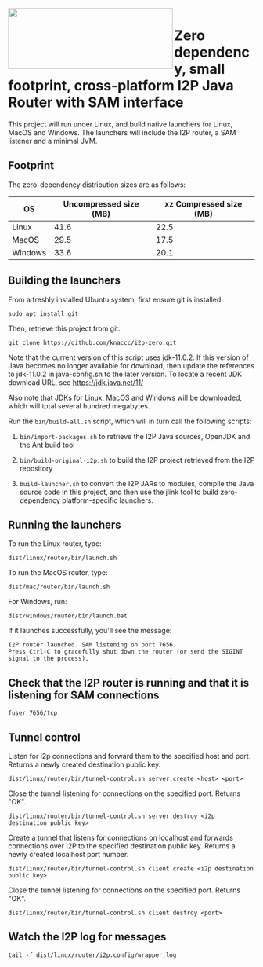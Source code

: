 <img src="https://github.com/knaccc/i2p-zero/blob/master/i2p-zero.png" align="left" width="336" height="124">

# Zero dependency, small footprint, cross-platform I2P Java Router with SAM interface

This project will run under Linux, and build native launchers for Linux, MacOS and Windows. The launchers will include the I2P router, a SAM listener and a minimal JVM.

## Footprint

The zero-dependency distribution sizes are as follows:

OS | Uncompressed size (MB) | xz Compressed size (MB)
------------ | ------------- | -------------
Linux | 41.6 | 22.5
MacOS | 29.5 | 17.5
Windows | 33.6 | 20.1

## Building the launchers

From a freshly installed Ubuntu system, first ensure git is installed:

`sudo apt install git`

Then, retrieve this project from git:

`git clone https://github.com/knaccc/i2p-zero.git`

Note that the current version of this script uses jdk-11.0.2. If this version of Java becomes no longer available for
download, then update the references to jdk-11.0.2 in java-config.sh to the later version. To locate a recent
JDK download URL, see https://jdk.java.net/11/

Also note that JDKs for Linux, MacOS and Windows will be downloaded, which will total several hundred megabytes.

Run the `bin/build-all.sh` script, which will in turn call the following scripts:

1. `bin/import-packages.sh` to retrieve the I2P Java sources, OpenJDK and the Ant build tool

2. `bin/build-original-i2p.sh` to build the I2P project retrieved from the I2P repository

3. `build-launcher.sh` to convert the I2P JARs to modules, compile the Java source code in this project, and then use
the jlink tool to build zero-dependency platform-specific launchers.

## Running the launchers

To run the Linux router, type:

`dist/linux/router/bin/launch.sh`

To run the MacOS router, type:

`dist/mac/router/bin/launch.sh`

For Windows, run:

`dist/windows/router/bin/launch.bat`

If it launches successfully, you'll see the message:

```
I2P router launched. SAM listening on port 7656.
Press Ctrl-C to gracefully shut down the router (or send the SIGINT signal to the process).
```

## Check that the I2P router is running and that it is listening for SAM connections

`fuser 7656/tcp`


## Tunnel control

Listen for i2p connections and forward them to the specified host and port. Returns a newly created destination public key.

`dist/linux/router/bin/tunnel-control.sh server.create <host> <port>`


Close the tunnel listening for connections on the specified port. Returns "OK".

`dist/linux/router/bin/tunnel-control.sh server.destroy <i2p destination public key>`


Create a tunnel that listens for connections on localhost and forwards connections over I2P to the specified destination public key. Returns a newly created localhost port number.

`dist/linux/router/bin/tunnel-control.sh client.create <i2p destination public key>`


Close the tunnel listening for connections on the specified port. Returns "OK".

`dist/linux/router/bin/tunnel-control.sh client.destroy <port>`


## Watch the I2P log for messages

`tail -f dist/linux/router/i2p.config/wrapper.log`
